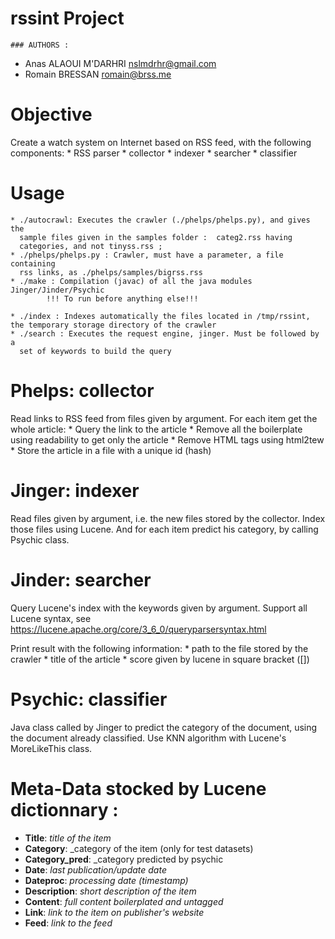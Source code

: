 # rssint Project
    ### AUTHORS : 
* Anas ALAOUI M'DARHRI <nslmdrhr@gmail.com>
* Romain BRESSAN <romain@brss.me>

# Objective

Create a watch system on Internet based on RSS feed, with the following components:
	* RSS parser
	* collector
	* indexer
	* searcher
	* classifier

# Usage
    * ./autocrawl: Executes the crawler (./phelps/phelps.py), and gives the
      sample files given in the samples folder :  categ2.rss having
      categories, and not tinyss.rss ;
    * ./phelps/phelps.py : Crawler, must have a parameter, a file containing
      rss links, as ./phelps/samples/bigrss.rss
    * ./make : Compilation (javac) of all the java modules Jinger/Jinder/Psychic 
            !!! To run before anything else!!!

    * ./index : Indexes automatically the files located in /tmp/rssint,
    the temporary storage directory of the crawler
    * ./search : Executes the request engine, jinger. Must be followed by a
      set of keywords to build the query

# Phelps: collector

Read links to RSS feed from files given by argument. For each item
get the whole article:
	* Query the link to the article
	* Remove all the boilerplate using readability to get only the article
	* Remove HTML tags using html2tew
	* Store the article in a file with a unique id (hash)

# Jinger: indexer

Read files given by argument, i.e. the new files stored by the collector.
Index those files using Lucene. And for each item predict his category,
by calling Psychic class.

# Jinder: searcher

Query Lucene's index with the keywords given by argument.
Support all Lucene syntax, see https://lucene.apache.org/core/3_6_0/queryparsersyntax.html

Print result with the following information:
	* path to the file stored by the crawler
	* title of the article
	* score given by lucene in square bracket ([])

# Psychic: classifier

Java class called by Jinger to predict the category of the document, using the document
already classified. Use KNN algorithm with Lucene's MoreLikeThis class.



# Meta-Data stocked by Lucene dictionnary :

* **Title**: _title of the item_
* **Category**: _category of the item (only for test datasets)
* **Category_pred**: _category predicted by psychic
* **Date**: _last publication/update date_
* **Dateproc**: _processing date (timestamp)_
* **Description**: _short description of the item_
* **Content**: _full content boilerplated and untagged_
* **Link**: _link to the item on publisher's website_
* **Feed**: _link to the feed_
